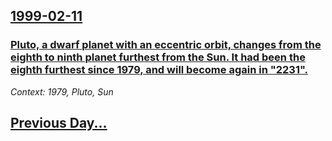 ## [1999-02-11](/news/1999/02/11/index.md)

### [ Pluto, a dwarf planet with an eccentric orbit, changes from the eighth to ninth planet furthest from the Sun. It had been the eighth furthest since 1979, and will become again in "2231".](/news/1999/02/11/pluto-a-dwarf-planet-with-an-eccentric-orbit-changes-from-the-eighth-to-ninth-planet-furthest-from-the-sun-it-had-been-the-eighth-furthe.md)
_Context: 1979, Pluto, Sun_

## [Previous Day...](/news/1999/02/10/index.md)

